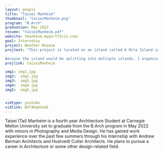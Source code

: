 ```yaml
---
layout: people
title: "Taisei Manheim"
thumbnail: "taiseiManheim.png"
program: "B.Arch"
graduation: May 2022
resume: "taiseiManheim.pdf"
website: tmanheim.myportfolio.com/
goal: Internship
project: Weather Museum
projtext: "This project is located on an island called 6 Mile Island in the Allegheny River.  One of the most interesting parts of the island is that it is an alluvial island, which means that it moves over time.  My design for the weather museum consists of a series of programs spread out over the island that anchor certain parts of the island. The areas of the island that are not anchored would slowly erode over time and eventually the island would transform into several smaller islands. The idea of a dynamic architecture and island helps to depict the effects of natural elements such as the river and the weather. People going several times over a long period of time would get a different experience each time. 

Because the island would be splitting into multiple islands, I organized the structure of the building in a rhizomatic manner. Guittari describes the rhizome as a relationship that operates similar to that of roots. They spread with no direction or a start and end, unlike a tree structure that has a starting point and branches out from there. The walls for each of the dispersed programs are filled with algae encased in layers of ETFE that are held up with a large structure.  The density of the structure is determined by the amount of sunlight on the surface, which was mapped with a DIVA sunlight simulation.  The differences in density of the structure allows for more sunlight in some areas than others, while allowing algae to grow easier in certain areas."
projlink: taiseiManheim

img1: img1.jpg
img2:  img2.jpg
img3:  img3.jpg
img4:  img4.jpg
img5:  img5.jpg


vidtype: youtube
vidlink: BVl9KqmSokE
---
```


Taisei (Tai) Manheim is a fourth year Architecture Student at Carnegie Mellon University set to graduate from the B.Arch program in May 2022 with minors in Photography and Media Design. He has gained work experience over the past few summers through his internship with Andrew Berman Architects and Hustvedt Cutler Architects. He plans to pursue a career in Architecture or some other design-related field. 
